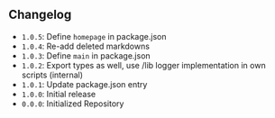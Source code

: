 ## Changelog

* `1.0.5`: Define `homepage` in package.json
* `1.0.4`: Re-add deleted markdowns
* `1.0.3`: Define `main` in package.json
* `1.0.2`: Export types as well, use /lib logger implementation in own scripts (internal)
* `1.0.1`: Update package.json entry
* `1.0.0`: Initial release
* `0.0.0`: Initialized Repository
